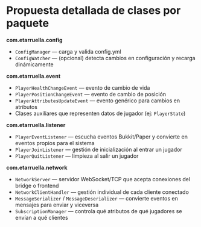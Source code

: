 # Propuesta detallada de clases por paquete

**com.etarruella.config**

* `ConfigManager` — carga y valida config.yml
* `ConfigWatcher` — (opcional) detecta cambios en configuración y recarga dinámicamente

**com.etarruella.event**

* `PlayerHealthChangeEvent` — evento de cambio de vida
* `PlayerPositionChangeEvent` — evento de cambio de posición
* `PlayerAttributesUpdateEvent` — evento genérico para cambios en atributos
* Clases auxiliares que representen datos de jugador (ej: `PlayerState`)

**com.etarruella.listener**

* `PlayerEventListener` — escucha eventos Bukkit/Paper y convierte en eventos propios para el sistema
* `PlayerJoinListener` — gestión de inicialización al entrar un jugador
* `PlayerQuitListener` — limpieza al salir un jugador

**com.etarruella.network**

* `NetworkServer` — servidor WebSocket/TCP que acepta conexiones del bridge o frontend
* `NetworkClientHandler` — gestión individual de cada cliente conectado
* `MessageSerializer` / `MessageDeserializer` — convierte eventos en mensajes para enviar y viceversa
* `SubscriptionManager` — controla qué atributos de qué jugadores se envían a qué clientes
